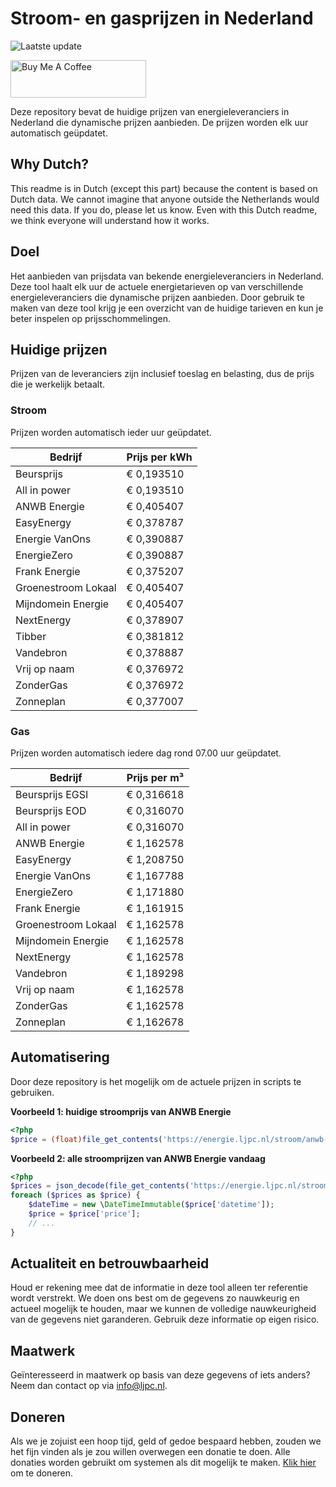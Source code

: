# Stroom- en gasprijzen in Nederland

![Laatste update](https://img.shields.io/badge/laatste%20update-2025--09--29%2007%3A00%20CET-brightgreen)

<a href="https://www.buymeacoffee.com/Lars-" target="_blank"><img src="https://cdn.buymeacoffee.com/buttons/v2/default-orange.png" alt="Buy Me A Coffee" height="60" style="height: 60px !important;width: 217px !important;" ></a>

Deze repository bevat de huidige prijzen van energieleveranciers in Nederland die dynamische prijzen aanbieden. De prijzen worden elk uur automatisch geüpdatet.

## Why Dutch?

This readme is in Dutch (except this part) because the content is based on Dutch data. We cannot imagine that anyone outside the Netherlands would need this data. If you do, please let us know. Even with this Dutch readme, we think
everyone will understand how it works.

## Doel

Het aanbieden van prijsdata van bekende energieleveranciers in Nederland. Deze tool haalt elk uur de actuele energietarieven op van verschillende energieleveranciers die dynamische prijzen aanbieden. Door gebruik te maken van deze tool
krijg je een overzicht van de huidige tarieven en kun je beter inspelen op prijsschommelingen.

## Huidige prijzen

Prijzen van de leveranciers zijn inclusief toeslag en belasting, dus de prijs die je werkelijk betaalt.

### Stroom

Prijzen worden automatisch ieder uur geüpdatet.

 Bedrijf | Prijs per kWh 
---------|---------------
Beursprijs | € 0,193510
All in power | € 0,193510
ANWB Energie | € 0,405407
EasyEnergy | € 0,378787
Energie VanOns | € 0,390887
EnergieZero | € 0,390887
Frank Energie | € 0,375207
Groenestroom Lokaal | € 0,405407
Mijndomein Energie | € 0,405407
NextEnergy | € 0,378907
Tibber | € 0,381812
Vandebron | € 0,378887
Vrij op naam | € 0,376972
ZonderGas | € 0,376972
Zonneplan | € 0,377007


### Gas

Prijzen worden automatisch iedere dag rond 07.00 uur geüpdatet.

 Bedrijf | Prijs per m³ 
---------|--------------
Beursprijs EGSI | € 0,316618
Beursprijs EOD | € 0,316070
All in power | € 0,316070
ANWB Energie | € 1,162578
EasyEnergy | € 1,208750
Energie VanOns | € 1,167788
EnergieZero | € 1,171880
Frank Energie | € 1,161915
Groenestroom Lokaal | € 1,162578
Mijndomein Energie | € 1,162578
NextEnergy | € 1,162578
Vandebron | € 1,189298
Vrij op naam | € 1,162578
ZonderGas | € 1,162578
Zonneplan | € 1,162678


## Automatisering

Door deze repository is het mogelijk om de actuele prijzen in scripts te gebruiken.

**Voorbeeld 1: huidige stroomprijs van ANWB Energie**

```php
<?php
$price = (float)file_get_contents('https://energie.ljpc.nl/stroom/anwb-energie-nu.txt');

```

**Voorbeeld 2: alle stroomprijzen van ANWB Energie vandaag**

```php
<?php
$prices = json_decode(file_get_contents('https://energie.ljpc.nl/stroom/all-in-power-vandaag.json'),true);
foreach ($prices as $price) {
    $dateTime = new \DateTimeImmutable($price['datetime']);
    $price = $price['price'];
    // ...
}
```

## Actualiteit en betrouwbaarheid

Houd er rekening mee dat de informatie in deze tool alleen ter referentie wordt verstrekt. We doen ons best om de gegevens zo nauwkeurig en actueel mogelijk te houden, maar we kunnen de volledige nauwkeurigheid van de gegevens niet
garanderen. Gebruik deze informatie op eigen risico.

## Maatwerk

Geïnteresseerd in maatwerk op basis van deze gegevens of iets anders? Neem dan contact op
via [info@ljpc.nl](mailto:info@ljpc.nl?subject=Energie%20prijzen).

## Doneren

Als we je zojuist een hoop tijd, geld of gedoe bespaard hebben, zouden we het fijn vinden als je zou willen overwegen een
donatie te doen. Alle donaties worden gebruikt om systemen als dit mogelijk te
maken. [Klik hier](https://www.buymeacoffee.com/Lars-) om te doneren.
